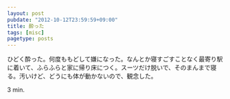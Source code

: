 ```yaml
---
layout: post
pubdate: "2012-10-12T23:59:59+09:00"
title: 酔った
tags: [misc]
pagetype: posts
---
```

ひどく酔った。何度ももどして嫌になった。なんとか寝すごすことなく最寄り駅に着いて、ふらふらと家に帰り床につく。スーツだけ脱いで、そのまんまで寝る。汚いけど、どうにも体が動かないので、観念した。

3 min.
